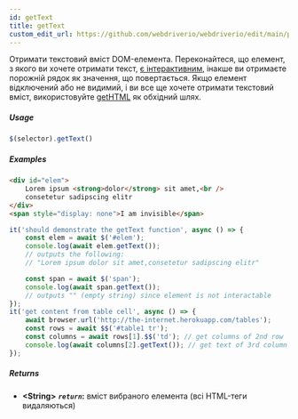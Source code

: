 ```yaml
---
id: getText
title: getText
custom_edit_url: https://github.com/webdriverio/webdriverio/edit/main/packages/webdriverio/src/commands/element/getText.ts
---
```


Отримати текстовий вміст DOM-елемента. Переконайтеся, що елемент, 
з якого ви хочете отримати текст, [є інтерактивним](http://www.w3.org/TR/webdriver/#interactable), 
інакше ви отримаєте порожній рядок як значення, що повертається. Якщо елемент відключений або не 
видимий, і ви все ще хочете отримати текстовий вміст, використовуйте [getHTML](https://webdriver.io/docs/api/element/getHTML) 
як обхідний шлях.

##### Usage

```js
$(selector).getText()
```

##### Examples

```html title="index.html"
<div id="elem">
    Lorem ipsum <strong>dolor</strong> sit amet,<br />
    consetetur sadipscing elitr
</div>
<span style="display: none">I am invisible</span>
```

```js title="getText.js"
it('should demonstrate the getText function', async () => {
    const elem = await $('#elem');
    console.log(await elem.getText());
    // outputs the following:
    // "Lorem ipsum dolor sit amet,consetetur sadipscing elitr"

    const span = await $('span');
    console.log(await span.getText());
    // outputs "" (empty string) since element is not interactable
});
it('get content from table cell', async () => {
    await browser.url('http://the-internet.herokuapp.com/tables');
    const rows = await $$('#table1 tr');
    const columns = await rows[1].$$('td'); // get columns of 2nd row
    console.log(await columns[2].getText()); // get text of 3rd column
});
```

##### Returns

- **&lt;String&gt;**
            **<code><var>return</var></code>:**  вміст вибраного елемента (всі HTML-теги видаляються)